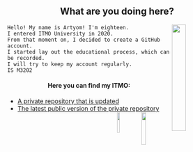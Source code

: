 <h2 align = "center" >What are you doing here?</h2>
<p><img src= "https://media2.giphy.com/media/4QZK21zlzVIyc/giphy.gif?cid=ecf05e47umveldb5pm9d5huwnk3tjdk40yucfcef3bq110pa&rid=giphy.gif&ct=s" width = "25%" align = "right"></p>

    Hello! My name is Artyom! I'm eighteen.
    I entered ITMO University in 2020.
    From that moment on, I decided to create a GitHub account.
    I started lay out the educational process, which can be recorded.
    I will try to keep my account regularly.
    IS M3202

<h4 align = "center">Here you can find my ITMO:</h4>
<div>
    <ul>
        <li><a href = "https://github.com/fadyat/ITMO-PROBLEMS"> A private repository that is updated </a>
        </li>
        <li><a href = "https://github.com/fadyat/ITMO-PUBLIC"> The latest public version of the private repository </a>
            <a href="https://t.me/not_fadyat">
                <img src= "https://komarev.com/ghpvc/?username=fadyat" width="13.90%" align = "right">
                <img src= "https://img.shields.io/badge/-Telegram-0088cc?logo=telegram&link=https://t.me/not_fadyat" width="11%" align = "right">
            </a>
        </li>
    </ul>
</div>
<br>
